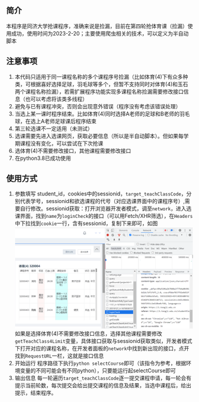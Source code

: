 ## 简介
本程序是同济大学抢课程序，准确来说是捡漏，目前在第四轮抢体育课（捡漏）使用成功，使用时间为2023-2-20；主要使用爬虫相关的技术，可以定义为半自动脚本

## 注意事项
1. 本代码只适用于同一课程名称的多个课程序号捡漏（比如体育(4)下有众多种类，可根据喜好选择足球，羽毛球等多个，但暂不支持同时对体育(4)和玉石两个课程名称捡漏），若需扩展程序功能实现多课程名称捡漏需要修改接口信息（也可以考虑将该类多线程）
2. 避免与已有课程冲突，否则会出现意外错误（程序没有考虑该错误处理）
3. 当选上某一课时程序结束。比如体育(4)同时选择A老师的足球和B老师的羽毛球，在选上A老师足球课后程序结束
4. 第三轮选课不一定适用（未测试）
5. 选课需要先进入选课网页，获取必要信息（所以是半自动脚本）。但如果每学期课程没有变化，可以尝试在下次抢课
6. 选体育(4)不需要修改接口，其他课程需要修改接口
7. 在python3.8已成功使用

## 使用方式
1. 参数填写
student_id，cookies中的sessionid，`target_teachClassCode`，分别代表学号，sessionid和欲选课程的代号（对应选课界面中的课程序号）,需要自行修改。sessionid获取：打开浏览器开发者模式，调至`network`，进入选课界面，找到`name`为`loginCheck`的接口（可以用Fetch/XHR筛选），在`Headers`中下拉找到`cookie`一行，含有sessionid，复制下来即可，如图![1](./img/1.png)
如果是选择体育(4)不需要修改接口信息，选择其他课程需要修改`getTeachClass4Limit`变量，具体接口获取与sessionid获取类似，开发者模式下打开对应的课程名称，在开发者面板的`network`中找到新出现的接口，点开找到`RequestURL`一栏，这就是接口信息
2. 开始运行
程序路径下执行`python selectCourse`即可（该指令为参考，根据环境变量的不同可能会有不同python），只要能运行起selectCourse即可
3. 输出信息
每一轮遍历`target_teachClassCode`逐一提交课程申请，每一轮会有提示当前轮数，每次提交会给出提交课程的信息及结果，当选中课程后，给出提示，结束程序。